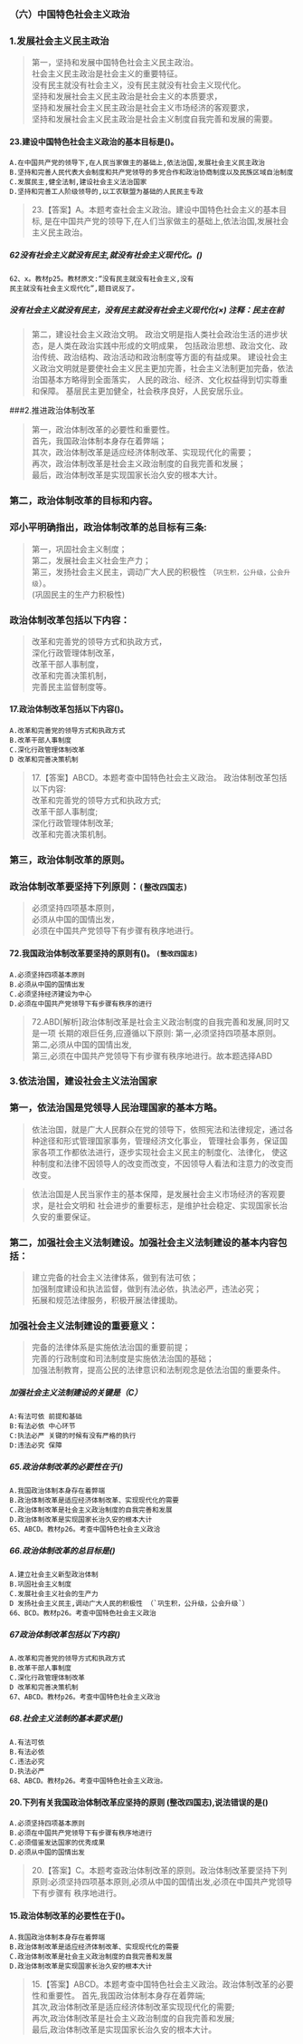 ### （六）中国特色社会主义政治
### 1.发展社会主义民主政治
>   第一，坚持和发展中国特色社会主义民主政治。   
    社会主义民主政治是社会主义的重要特征。   
    没有民主就没有社会主义，没有民主就没有社会主义现代化。   
    坚持和发展社会主义民主政治是社会主义的本质要求，   
    坚持和发展社会主义民主政治是社会主义市场经济的客观要求，   
    坚持和发展社会主义民主政治是社会主义制度自我完善和发展的需要。   

#### 23.建设中国特色社会主义政治的基本目标是()。
    A.在中国共产党的领导下,在人民当家做主的基础上,依法治国,发展社会主义民主政治
    B.坚持和完善人民代表大会制度和共产党领导的多党合作和政治协商制度以及民族区域自治制度
    C.发展民主,健全法制,建设社会主义法治国家
    D.坚持和完善工人阶级领导的,以工农联盟为基础的人民民主专政
>   23.【答案】A。本题考查社会主义政治。建设中国特色社会主义的基本目标,
    是在中国共产党的领导下,在人们当家做主的基础上,依法治国,发展社会主义民主政治。
   
##### 62没有社会主义就没有民主,就没有社会主义现代化。()
    62、x。教材p25。教材原文:“没有民主就没有社会主义,没有
    民主就没有社会主义现代化”,题目说反了。        

##### 没有社会主义就没有民主，没有民主就没有社会主义现代化(×) 注释：民主在前

>   第二，建设社会主义政治文明。
    政治文明是指人类社会政治生活的进步状态，是人类在政治实践中形成的文明成果，
    包括政治思想、政治文化、政治传统、政治结构、政治活动和政治制度等方面的有益成果。
    建设社会主义政治文明就是要使社会主义民主更加完善，社会主义法制更加完备，依法治国基本方略得到全面落实，
    人民的政治、经济、文化权益得到切实尊重和保障。
    基层民主更加健全，社会秩序良好，人民安居乐业。
        
###2.推进政治体制改革
>   第一，政治体制改革的必要性和重要性。   
    首先，我国政治体制本身存在着弊端；   
    其次，政治体制改革是适应经济体制改革、实现现代化的需要；   
    再次，政治体制改革是社会主义政治制度的自我完善和发展；   
    最后，政治体制改革是实现国家长治久安的根本大计。   

### 第二，政治体制改革的目标和内容。
### 邓小平明确指出，政治体制改革的总目标有三条:
>   第一，巩固社会主义制度；   
    第二，发展社会主义社会生产力；   
    第三，发扬社会主义民主，调动广大人民的积极性 （`巩生积，公升级，公会升级`）。   
(巩固民主的生产力积极性)
    
### 政治体制改革包括以下内容：
>   改革和完善党的领导方式和执政方式，      
    深化行政管理体制改革，      
    改革干部人事制度，      
    改革和完善决策机制，      
    完善民主监督制度等。      

#### 17.政治体制改革包括以下内容()。
    A.改革和完善党的领导方式和执政方式
    B.改革干部人事制度
    C.深化行政管理体制改革
    D 改革和完善决策机制
>   17.【答案】ABCD。本题考查中国特色社会主义政治。
政治体制改革包括以下内容:  
改革和完善党的领导方式和执政方式;   
改革干部人事制度;   
深化行政管理体制改革;   
改革和完善决策机制。   

### 第三，政治体制改革的原则。
### 政治体制改革要坚持下列原则：`(整改四国志)`
>   必须坚持四项基本原则，  
    必须从中国的国情出发，  
    必须在中国共产党领导下有步骤有秩序地进行。  

#### 72.我国政治体制改革要坚持的原则有()。 `(整改四国志)`
    A.必须坚持四项基本原则
    B.必须从中国的国情出发
    C.必须坚持经济建设为中心
    D.必须在中国共产党领导下有步骤有秩序的进行
>   72.ABD[解析]政治体制改革是社会主义政治制度的自我完善和发展,同时又是一项
    长期的艰巨任务,应遵循以下原则:
    第一,必须坚持四项基本原则。  
    第二,必须从中国的国情出发,  
    第三,必须在中国共产党领导下有步骤有秩序地进行。故本题选择ABD  

### 3.依法治国，建设社会主义法治国家
### 第一，依法治国是党领导人民治理国家的基本方略。
>   依法治国，就是广大人民群众在党的领导下，依照宪法和法律规定，通过各种途径和形式管理国家事务，管理经济文化事业，
    管理社会事务，保证国家各项工作都依法进行，逐步实现社会主义民主的制度化、法律化，
    使这种制度和法律不因领导人的改变而改变，不因领导人看法和注意力的改变而改变。

>   依法治国是人民当家作主的基本保障，是发展社会主义市场经济的客观要求，是社会文明和
    社会进步的重要标志，是维护社会稳定、实现国家长治久安的重要保证。

### 第二，加强社会主义法制建设。加强社会主义法制建设的基本内容包括：
>   建立完备的社会主义法律体系，做到有法可依；   
    加强制度建设和执法监督，做到有法必依，执法必严，违法必究；   
    拓展和规范法律服务，积极开展法律援助。   

### 加强社会主义法制建设的重要意义：   
>    完备的法律体系是实施依法治国的重要前提；   
    完善的行政制度和司法制度是实施依法治国的基础；   
    加强法制教育，提高公民的法律意识和法制观念是依法治国的重要条件。   

##### 加强社会主义法制建设的关键是（C）
    A:有法可依 前提和基础
    B:有法必依 中心环节
    C:执法必严 关键的时候有没有严格的执行
    D:违法必究 保障

##### 65.政治体制改革的必要性在于()
    A.我国政治体制本身存在着弊端
    B.政治体制改革是适应经济体制改革、实现现代化的需要
    C.政治体制改革是社会主义政治制度的自我完善和发展
    D.政治体制改革是实现国家长治久安的根本大计
    65、ABCD。教材p26。考查中国特色社会主义政洽
    
##### 66.政治体制改革的总目标是()
    A.建立社会主义新型政治体制
    B.巩固社会主义制度
    C.发展社会主义社会的生产力
    D 发扬社会主义民主,调动广大人民的积极性 （`巩生积，公升级，公会升级`）
    66、BCD。教材p26。考查中国特色社会主义政治
    
##### 67政治体制改革包括以下内容()
    A.改革和完善党的领导方式和执政方式
    B.改革干部人事制度
    C.深化行政管理体制改革
    D 改革和完善决策机制
    67、ABCD。教材p26。考查中国特色社会主义政治
    
##### 68.社会主义法制的基本要求是()
    A.有法可依
    B.有法必依
    C.违法必究
    D.执法必严
    68、ABCD。教材p26。考查中国特色社会主义政治。

#### 20.下列有关我国政治体制改革应坚持的原则 (整改四国志),说法错误的是()
    A.必须坚持四项基本原则
    B.必须在中国共产党领导下有步骤有秩序地进行
    C.必须借鉴发达国家的优秀成果
    D.必须从中国的国情出发
>   20.【答案】C。本题考查政治体制改革的原则。政治体制改革要坚持下列
    原则:必须坚持四项基本原则,必须从中国的国情出发,必须在中国共产党领导下有步骤有
    秩序地进行。
    
#### 15.政治体制改革的必要性在于()。
    A.我国政治体制本身存在着弊端
    B.政治体制改革是适应经济体制改革、实现现代化的需要
    C.政治体制改革是社会主义政治制度的自我完善和发展
    D.政治体制改革是实现国家长治久安的根本大计
>   15.【答案】ABCD。本题考查中国特色社会主义政治。政治体制改革的必要
    性和重要性。
    首先,我国政治体制本身存在着弊端;   
    其次,政治体制改革是适应经济体制改革实现现代化的需要;   
    再次,政治体制改革是社会主义政治制度的自我完善和发展;   
    最后,政治体制改革是实现国家长治久安的根本大计。   

















    